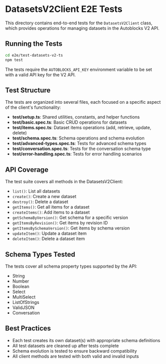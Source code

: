 # DatasetsV2Client E2E Tests

This directory contains end-to-end tests for the `DatasetsV2Client` class, which provides operations for managing datasets in the Autoblocks V2 API.

## Running the Tests

```bash
cd e2e/test-datasets-v2-ts
npm test
```

The tests require the `AUTOBLOCKS_API_KEY` environment variable to be set with a valid API key for the V2 API.

## Test Structure

The tests are organized into several files, each focused on a specific aspect of the client's functionality:

- **test/setup.ts**: Shared utilities, constants, and helper functions
- **test/basic.spec.ts**: Basic CRUD operations for datasets
- **test/items.spec.ts**: Dataset items operations (add, retrieve, update, delete)
- **test/schema.spec.ts**: Schema operations and schema evolution
- **test/advanced-types.spec.ts**: Tests for advanced schema types
- **test/conversation.spec.ts**: Tests for the conversation schema type
- **test/error-handling.spec.ts**: Tests for error handling scenarios

## API Coverage

The test suite covers all methods in the DatasetsV2Client:

- `list()`: List all datasets
- `create()`: Create a new dataset
- `destroy()`: Delete a dataset
- `getItems()`: Get all items for a dataset
- `createItems()`: Add items to a dataset
- `getSchemaByVersion()`: Get schema for a specific version
- `getItemsByRevision()`: Get items by revision ID
- `getItemsBySchemaVersion()`: Get items by schema version
- `updateItem()`: Update a dataset item
- `deleteItem()`: Delete a dataset item

## Schema Types Tested

The tests cover all schema property types supported by the API:

- String
- Number
- Boolean
- Select
- MultiSelect
- ListOfStrings
- ValidJSON
- Conversation

## Best Practices

- Each test creates its own dataset(s) with appropriate schema definitions
- All test datasets are cleaned up after tests complete
- Schema evolution is tested to ensure backward compatibility
- All client methods are tested with both valid and invalid inputs
